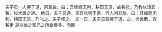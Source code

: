 夫子见一人哭于道，问其故，曰：吾经商无利，耕田无货，故甚悲。乃教以请宾客、役犬兽之道。
他日，夫子又遇，见其叱狗于道，行人问其故，曰：其经商无利，耕田无货，乃叱之。夫子怪之。
又一日，夫子见其哭于道，之，犬兽散，宾客走
是以世之知己之所欲者多，而能